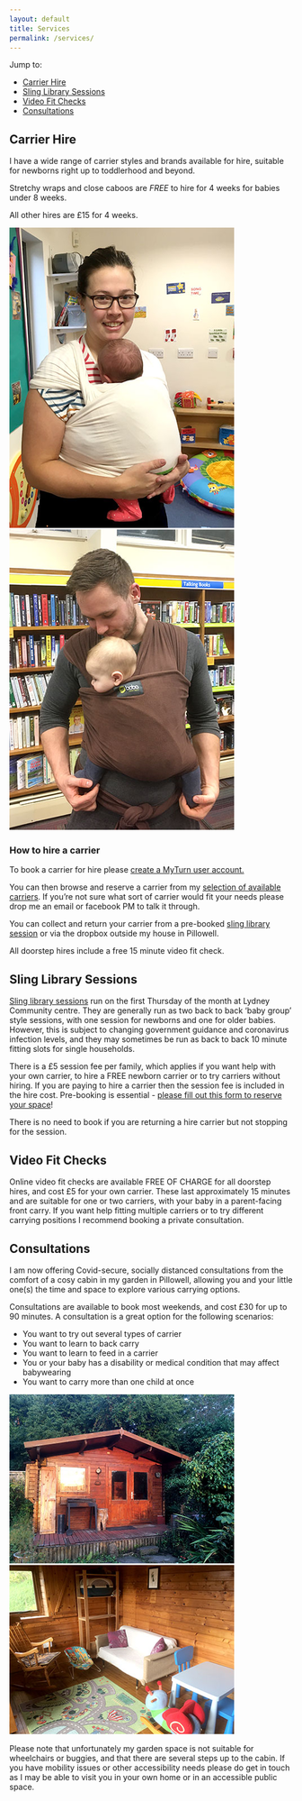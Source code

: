 ```yaml
---
layout: default
title: Services
permalink: /services/
---
```


<div class="container container--medium">
  <div class="subnav">
    <div>Jump to:</div>
    <ul>
      <li><a href="#carrier-hire">Carrier Hire</a></li>
      <li><a href="#sling-library-sessions">Sling Library Sessions</a></li>
      <li><a href="#video-fit-checks">Video Fit Checks</a></li>
      <li><a href="#consultations">Consultations</a></li>
    </ul>
  </div>
</div>

<div class="container container--narrow prose">

  <h2 id="carrier-hire">Carrier Hire</h2>

  <p>I have a wide range of carrier styles and brands available for hire, suitable for newborns right up to toddlerhood and beyond.</p>

  <p>Stretchy wraps and close caboos are <em>FREE</em> to hire for 4 weeks for babies under 8 weeks.</p>

  <p>All other hires are £15 for 4 weeks.</p>

  <div class="image-double">
    <div class="image-wrap">
      <img src="/assets/image/content/services-1.jpg" alt="" />
    </div>
    <div class="image-wrap">
      <img src="/assets/image/content/services-2.jpg" alt="" />
    </div>
  </div>

  <h3>How to hire a carrier</h3>

  <p>To book a carrier for hire please <a href="https://fodslings.myturn.com/library/createUser/create">create a MyTurn user account.</a></p>

  <p>You can then browse and reserve a carrier from my <a href="/carriers">selection of available carriers</a>. If you’re not sure what sort of carrier would fit your needs please drop me an email or facebook PM to talk it through.</p>

  <p>You can collect and return your carrier from a pre-booked <a href="/blog/">sling library session</a> or via the dropbox outside my house in Pillowell.</p>

  <p>All doorstep hires include a free 15 minute video fit check.</p>

  <h2 id="sling-library-sessions">Sling Library Sessions</h2>

  <p><a href="/blog/">Sling library sessions</a> run on the first Thursday of the month at Lydney Community centre. They are generally run as two back to back ‘baby group’ style sessions, with one session for newborns and one for older babies. However, this is subject to changing government guidance and coronavirus infection levels, and they may sometimes be run as back to back 10 minute fitting slots for single households.</p>

  <p>There is a £5 session fee per family, which applies if you want help with your own carrier, to hire a FREE newborn carrier or to try carriers without hiring. If you are paying to hire a carrier then the session fee is included in the hire cost. Pre-booking is essential - <a href="https://forms.gle/hUBVo2JMPK7BAYqM7">please fill out this form to reserve your space</a>!

  <p>There is no need to book if you are returning a hire carrier but not stopping for the session.</p>

  <h2 id="video-fit-checks">Video Fit Checks</h2>

  <p>Online video fit checks are available FREE OF CHARGE for all doorstep hires, and cost £5 for your own carrier. These last approximately 15 minutes and are suitable for one or two carriers, with your baby in a parent-facing front carry. If you want help fitting multiple carriers or to try different carrying positions I recommend booking a private consultation.</p>

  <h2 id="consultations">Consultations</h2>

  <p>I am now offering Covid-secure, socially distanced consultations from the comfort of a cosy cabin in my garden in Pillowell, allowing you and your little one(s) the time and space to explore various carrying options.</p>

  <p>Consultations are available to book most weekends, and cost £30 for up to 90 minutes. A consultation is a great option for the following scenarios:</p>

  <ul>
    <li>You want to try out several types of carrier</li>
    <li>You want to learn to back carry</li>
    <li>You want to learn to feed in a carrier</li>
    <li>You or your baby has a disability or medical condition that may affect babywearing</li>
    <li>You want to carry more than one child at once</li>
  </ul>

  <div class="image-double">
    <div class="image-wrap">
      <img src="/assets/image/content/services-3.jpg" alt="" />
    </div>
    <div class="image-wrap">
      <img src="/assets/image/content/services-4.jpg" alt="" />
    </div>
  </div>

  <p>Please note that unfortunately my garden space is not suitable for wheelchairs or buggies, and that there are several steps up to the cabin. If you have mobility issues or other accessibility needs please do get in touch as I may be able to visit you in your own home or in an accessible public space.</p>

</div>
